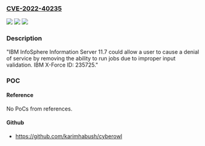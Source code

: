 ### [CVE-2022-40235](https://cve.mitre.org/cgi-bin/cvename.cgi?name=CVE-2022-40235)
![](https://img.shields.io/static/v1?label=Product&message=IBM%20InfoSphere%20Information%20Server&color=blue)
![](https://img.shields.io/static/v1?label=Version&message=n%2Fa&color=blue)
![](https://img.shields.io/static/v1?label=Vulnerability&message=Denial%20of%20Service&color=brighgreen)

### Description

"IBM InfoSphere Information Server 11.7 could allow a user to cause a denial of service by removing the ability to run jobs due to improper input validation. IBM X-Force ID: 235725."

### POC

#### Reference
No PoCs from references.

#### Github
- https://github.com/karimhabush/cyberowl

